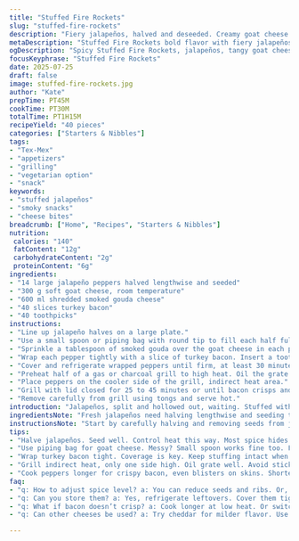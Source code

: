 ```yaml
---
title: "Stuffed Fire Rockets"
slug: "stuffed-fire-rockets"
description: "Fiery jalapeños, halved and deseeded. Creamy goat cheese swapped in for cream cheese. Sharp smoked gouda replaces cheddar for a tangy kick. Smoky turkey bacon wraps each pepper, secured with a toothpick. Grilled indirectly for 25 to 45 minutes till charred crispy. Less time, more heat. A smoky, tangy, spicy bite with crispy wrapping. Each hand-held, bite-sized pop of heat and cheese that lingers."
metaDescription: "Stuffed Fire Rockets bold flavor with fiery jalapeños, creamy goat cheese, crunchy turkey bacon. Perfect for appetizers or game day."
ogDescription: "Spicy Stuffed Fire Rockets, jalapeños, tangy goat cheese and crispy turkey bacon. Irresistible bites for gatherings, unleash the heat."
focusKeyphrase: "Stuffed Fire Rockets"
date: 2025-07-25
draft: false
image: stuffed-fire-rockets.jpg
author: "Kate"
prepTime: PT45M
cookTime: PT30M
totalTime: PT1H15M
recipeYield: "40 pieces"
categories: ["Starters & Nibbles"]
tags:
- "Tex-Mex"
- "appetizers"
- "grilling"
- "vegetarian option"
- "snack"
keywords:
- "stuffed jalapeños"
- "smoky snacks"
- "cheese bites"
breadcrumb: ["Home", "Recipes", "Starters & Nibbles"]
nutrition: 
 calories: "140"
 fatContent: "12g"
 carbohydrateContent: "2g"
 proteinContent: "6g"
ingredients:
- "14 large jalapeño peppers halved lengthwise and seeded"
- "300 g soft goat cheese, room temperature"
- "600 ml shredded smoked gouda cheese"
- "40 slices turkey bacon"
- "40 toothpicks"
instructions:
- "Line up jalapeño halves on a large plate."
- "Use a small spoon or piping bag with round tip to fill each half fully with goat cheese."
- "Sprinkle a tablespoon of smoked gouda over the goat cheese in each pepper. Press down gently to mix flavors into the cheese layer."
- "Wrap each pepper tightly with a slice of turkey bacon. Insert a toothpick through the bacon and pepper to secure."
- "Cover and refrigerate wrapped peppers until firm, at least 30 minutes."
- "Preheat half of a gas or charcoal grill to high heat. Oil the grate liberally."
- "Place peppers on the cooler side of the grill, indirect heat area."
- "Grill with lid closed for 25 to 45 minutes or until bacon crisps and juices bubble. Shorter cook yields hotter peppers with tender bacon; longer cook mellows heat with crispier bacon."
- "Remove carefully from grill using tongs and serve hot."
introduction: "Jalapeños, split and hollowed out, waiting. Stuffed with tangy creamy goat cheese instead of plain cream cheese. Smoked gouda tossed on top. Turkey bacon, leaner but still smoky, wraps tight and secures with toothpicks. Grill half now, indirect heat, lid closed. Patience for crackly bacon and blistered pepper skin. Spice builds with less grill time, fades with more. Char notes wrap everything in warmth. Bites with kick and melt. This ain't your mild cheese-stuffed popper. Tang, heat, smoke, all in one bite. Set up cool zone on grill, slow cook, watch, wait. Crunch meets cheese melts, pepper burns. Quick sear or slow cook, your call. Serve hot, touch of charred heat stays. Thanksgiving appetizer or game day snack. Fire in every mouthful."
ingredientsNote: "Fresh jalapeños need halving lengthwise and seeding to control heat – the ribs hold most of it. Goat cheese swaps in for cream cheese to cut richness with tang and softness. Smoked gouda stands in for aged cheddar, bringing smoky sharpness that elevates the cheese layer. Turkey bacon replaces pork bacon – less fat but still charred crisp when grilled. Toothpicks keep everything tight, make handling easier on the grill. Cheese portion slightly upped to fill deeper jalapeño halves. These small swaps create a twist on a classic stuffed pepper popper with smoky lean meat and creamy, tangy cheese layers."
instructionsNote: "Start by carefully halving and removing seeds from jalapeños to manage heat level. Use a piping bag or small spoon to stuff goat cheese fully, then sprinkle smoked gouda on top, pressing gently to combine layers. Wrap peppers tightly in turkey bacon slices - important to keep fillings inside while grilling. Secure each with a toothpick. Refrigerate to firm before grilling, about 30 minutes or more. Set grill to high on one side only, oil grate well to prevent sticking. Cook over indirect heat, cover grill and let bacon crisp slowly while cheese melts, about 25-45 minutes depending on preference. Shorter grilling retains more spice and softer bacon; longer yields mellow spice but crisp crunch. Use tongs to handle hot peppers carefully. Serve immediately for best contrast of hot melted cheese, crispy bacon, and smoky pepper heat."
tips:
- "Halve jalapeños. Seed well. Control heat this way. Most spice hides in the ribs. Too spicy? Reduce cooking time."
- "Use piping bag for goat cheese. Messy? Small spoon works fine too. Fill each half generously. Press smoked gouda down, mix flavors."
- "Wrap turkey bacon tight. Coverage is key. Keep stuffing intact when grilling. Secure each with toothpick. Firm in fridge first."
- "Grill indirect heat, only one side high. Oil grate well. Avoid sticking. Lid closed keeps everything cooking evenly. Control heat."
- "Cook peppers longer for crispy bacon, even blisters on skins. Shorter? Get spicier peppers. Personal preference for heat."
faq:
- "q: How to adjust spice level? a: You can reduce seeds and ribs. Or, grill for shorter time. It works when managing the heat."
- "q: Can you store them? a: Yes, refrigerate leftovers. Cover them tightly. Best eaten fresh but will keep for a day or two."
- "q: What if bacon doesn’t crisp? a: Cook longer at low heat. Or switch to different bacon. Every grill is a bit different."
- "q: Can other cheeses be used? a: Try cheddar for milder flavor. Use pepper jack for more heat. Mix and match for personal taste."

---
```

